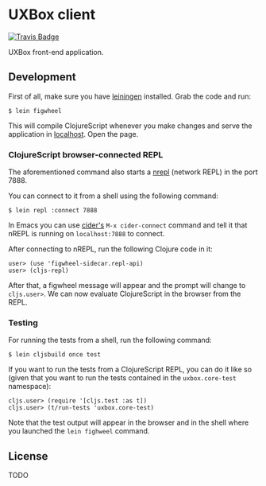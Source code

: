 # UXBox client

[![Travis Badge](https://img.shields.io/travis/uxbox/front.svg?style=flat)](https://travis-ci.org/uxbox/front "Travis Badge")

UXBox front-end application.

## Development

First of all, make sure you have [leiningen](http://leiningen.org/) installed. Grab the code and run:

```
$ lein figwheel
```

This will compile ClojureScript whenever you make changes and serve the application in [localhost](http://localhost:3449/).
Open the page.

### ClojureScript browser-connected REPL

The aforementioned command also starts a [nrepl](https://github.com/clojure/tools.nrepl) (network REPL) in the port 7888.

You can connect to it from a shell using the following command:

```
$ lein repl :connect 7888
```

In Emacs you can use [cider's](https://github.com/clojure-emacs/cider) `M-x cider-connect` command and tell it that nREPL is
running on `localhost:7888` to connect.

After connecting to nREPL, run the following Clojure code in it:

```
user> (use 'figwheel-sidecar.repl-api)
user> (cljs-repl)
```

After that, a figwheel message will appear and the prompt will change to `cljs.user>`. We can now evaluate ClojureScript in the
browser from the REPL.

### Testing

For running the tests from a shell, run the following command:

```
$ lein cljsbuild once test
```

If you want to run the tests from a ClojureScript REPL, you can do it like so (given that you want to run the tests contained in the `uxbox.core-test` namespace):

```
cljs.user> (require '[cljs.test :as t])
cljs.user> (t/run-tests 'uxbox.core-test)
```

Note that the test output will appear in the browser and in the shell where you launched the `lein fighweel` command.

## License

TODO
